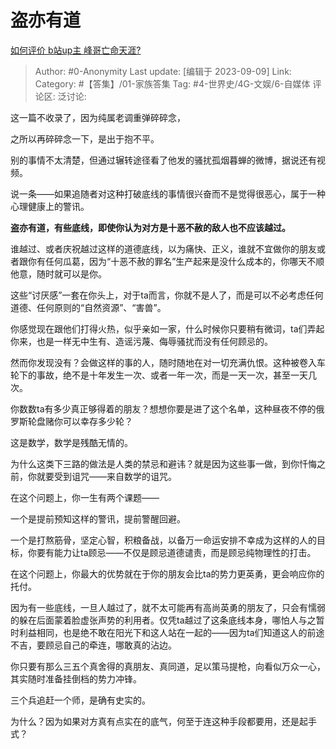 # 盗亦有道
[如何评价 b站up主 峰哥亡命天涯?](https://www.zhihu.com/question/404626828/answer/3203177122)

> Author: #0-Anonymity
> Last update: [编辑于 2023-09-09]
> Link:
> Category: #【答集】/01-家族答集
> Tag: #4-世界史/4G-文娱/6-自媒体
> 评论区:
> 泛讨论:

这一篇不收录了，因为纯属老调重弹碎碎念，

之所以再碎碎念一下，是出于抱不平。

别的事情不太清楚，但通过辗转途径看了他发的骚扰孤烟暮蝉的微博，据说还有视频。

说一条——如果追随者对这种打破底线的事情很兴奋而不是觉得很恶心，属于一种心理健康上的警讯。

**盗亦有道，有些底线，即使你认为对方是十恶不赦的敌人也不应该越过。**

谁越过、或者庆祝越过这样的道德底线，以为痛快、正义，谁就不宜做你的朋友或者跟你有任何瓜葛，因为“十恶不赦的罪名”生产起来是没什么成本的，你哪天不顺他意，随时就可以是你。

这些“讨厌感”一套在你头上，对于ta而言，你就不是人了，而是可以不必考虑任何道德、任何原则的“自然资源”、“害兽”。

你感觉现在跟他们打得火热，似乎亲如一家，什么时候你只要稍有微词，ta们弄起你来，也是一样无中生有、造谣污蔑、侮辱骚扰而没有任何顾忌的。

然而你发现没有？会做这样的事的人，随时随地在对一切充满仇恨。这种被卷入车轮下的事故，绝不是十年发生一次、或者一年一次，而是一天一次，甚至一天几次。

你数数ta有多少真正够得着的朋友？想想你要是进了这个名单，这种昼夜不停的俄罗斯轮盘赌你可以幸存多少轮？

这是数学，数学是残酷无情的。

为什么这类下三路的做法是人类的禁忌和避讳？就是因为这些事一做，到你忏悔之前，你就要受到诅咒——来自数学的诅咒。

在这个问题上，你一生有两个课题——

一个是提前预知这样的警讯，提前警醒回避。

一个是打熬筋骨，坚定心智，积粮备战，以备万一命运安排不幸成为这样的人的目标，你要有能力让ta顾忌——不仅是顾忌道德谴责，而是顾忌纯物理性的打击。

在这个问题上，你最大的优势就在于你的朋友会比ta的势力更英勇，更会响应你的托付。

因为有一些底线，一旦人越过了，就不太可能再有高尚英勇的朋友了，只会有懦弱的躲在后面蒙着脸虚张声势的利用者。仅凭ta越过了这条底线本身，哪怕人与之暂时利益相同，也是绝不敢在阳光下和这人站在一起的——因为ta们知道这人的前途不吉，要顾忌自己的牵连，哪敢真的沾边。

你只要有那么三五个真舍得的真朋友、真同道，足以策马提枪，向看似万众一心，其实随时准备挂倒档的势力冲锋。

三个兵追赶一个师，是确有史实的。

为什么？因为如果对方真有点实在的底气，何至于连这种手段都要用，还是起手式？
